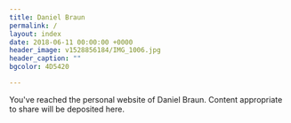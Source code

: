```yaml
---
title: Daniel Braun
permalink: /
layout: index
date: 2018-06-11 00:00:00 +0000
header_image: v1528856184/IMG_1006.jpg
header_caption: ""
bgcolor: 4D5420

---
```


You've reached the personal website of Daniel Braun. Content appropriate to share will be deposited here.

